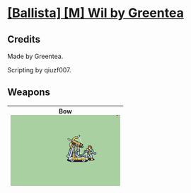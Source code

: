 # [\[Ballista\] \[M\] Wil by Greentea](./)
## Credits

Made by Greentea.

Scripting by qiuzf007.

## Weapons

| <b>Bow</b><br/><img alt="Bow animation" src="./5.%20Bow%20(Ballista)/Bow.gif"/> |
| :---: |
